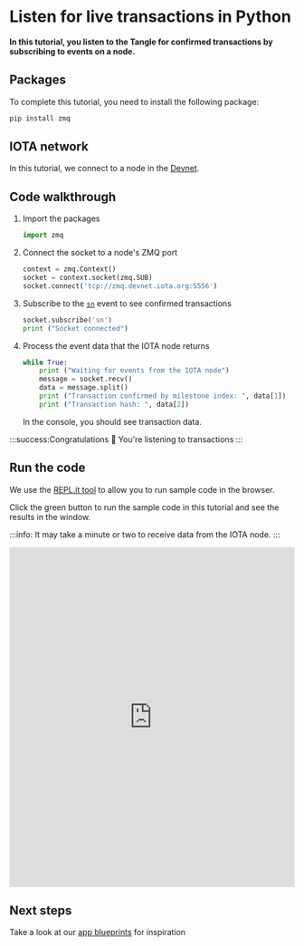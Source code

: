 # Listen for live transactions in Python

**In this tutorial, you listen to the Tangle for confirmed transactions by subscribing to events on a node.**

## Packages

To complete this tutorial, you need to install the following package:

```bash
pip install zmq
```

## IOTA network

In this tutorial, we connect to a node in the [Devnet](root://getting-started/1.1/networks/overview.md).

## Code walkthrough

1. Import the packages

    ```python
    import zmq
    ```

2. Connect the socket to a node's ZMQ port

    ```python
    context = zmq.Context()
	socket = context.socket(zmq.SUB)
    socket.connect('tcp://zmq.devnet.iota.org:5556')
    ```

3. Subscribe to the [`sn`](root://hornet/1.1/references/events.md) event to see confirmed transactions

    ```python
    socket.subscribe('sn')
    print ("Socket connected")
    ```

4. Process the event data that the IOTA node returns

    ```python
    while True:
        print ("Waiting for events from the IOTA node")
        message = socket.recv()
        data = message.split()
        print ("Transaction confirmed by milestone index: ", data[1])
        print ("Transaction hash: ", data[2])
    ```

    In the console, you should see transaction data.

:::success:Congratulations :tada:
You're listening to transactions
:::

## Run the code

We use the [REPL.it tool](https://repl.it) to allow you to run sample code in the browser.

Click the green button to run the sample code in this tutorial and see the results in the window.

:::info:
It may take a minute or two to receive data from the IOTA node.
:::

<iframe height="600px" width="100%" src="https://repl.it/@jake91/ZMQ-example-Python?lite=true" scrolling="no" frameborder="no" allowtransparency="true" allowfullscreen="true" sandbox="allow-forms allow-pointer-lock allow-popups allow-same-origin allow-scripts allow-modals"></iframe>

## Next steps

Take a look at our [app blueprints](root://blueprints/0.1/introduction/overview.md) for inspiration
